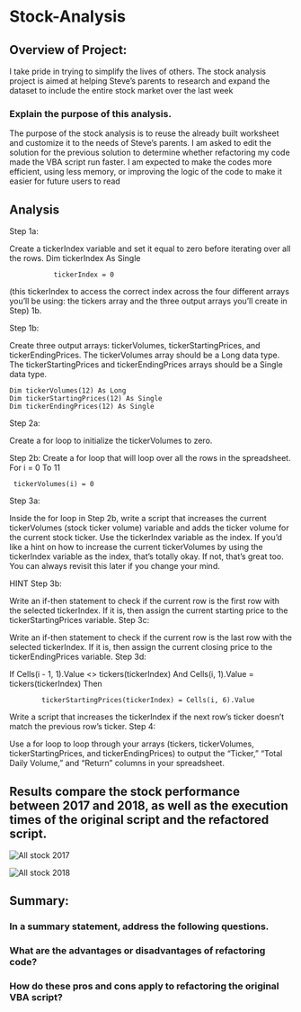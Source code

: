 # Stock-Analysis
## Overview of Project: 
I take pride in trying to simplify the lives of others. The stock analysis project is aimed at helping Steve’s parents to research and expand the dataset to include the entire stock market over the last week

### Explain the purpose of this analysis.

The purpose of the stock analysis is to reuse the already built worksheet and customize it to the needs of Steve’s parents. I am asked to edit the solution for the previous solution to determine whether refactoring my code made the VBA script run faster. I am expected to make the codes more efficient, using less memory, or improving the logic of the code to make it easier for future users to read

## Analysis


Step 1a:

Create a tickerIndex variable and set it equal to zero before iterating over all the rows.
  Dim tickerIndex As Single

               tickerIndex = 0
               

 (this tickerIndex to access the correct index across the four different arrays you’ll be using: the tickers array and the three output arrays you’ll create in Step) 1b.


Step 1b:

Create three output arrays: tickerVolumes, tickerStartingPrices, and tickerEndingPrices.
The tickerVolumes array should be a Long data type.
The tickerStartingPrices and tickerEndingPrices arrays should be a Single data type.

    Dim tickerVolumes(12) As Long
    Dim tickerStartingPrices(12) As Single
    Dim tickerEndingPrices(12) As Single

Step 2a:

Create a for loop to initialize the tickerVolumes to zero.



Step 2b:
Create a for loop that will loop over all the rows in the spreadsheet.
For i = 0 To 11
    
     tickerVolumes(i) = 0

Step 3a:

Inside the for loop in Step 2b, write a script that increases the current tickerVolumes (stock ticker volume) variable and adds the ticker volume for the current stock ticker.
Use the tickerIndex variable as the index.
If you’d like a hint on how to increase the current tickerVolumes by using the tickerIndex variable as the index, that’s totally okay. If not, that’s great too. You can always revisit this later if you change your mind.

HINT
Step 3b:

Write an if-then statement to check if the current row is the first row with the selected tickerIndex. If it is, then assign the current starting price to the tickerStartingPrices variable.
Step 3c:

Write an if-then statement to check if the current row is the last row with the selected tickerIndex. If it is, then assign the current closing price to the tickerEndingPrices variable.
Step 3d:

If Cells(i - 1, 1).Value <> tickers(tickerIndex) And Cells(i, 1).Value = tickers(tickerIndex) Then
            
            tickerStartingPrices(tickerIndex) = Cells(i, 6).Value
            
Write a script that increases the tickerIndex if the next row’s ticker doesn’t match the previous row’s ticker.
Step 4:

Use a for loop to loop through your arrays (tickers, tickerVolumes, tickerStartingPrices, and tickerEndingPrices) to output the “Ticker,” “Total Daily Volume,” and “Return” columns in your spreadsheet.

## Results compare the stock performance between 2017 and 2018, as well as the execution times of the original script and the refactored script.

![All stock 2017](https://user-images.githubusercontent.com/115379848/207991801-3f92ea2f-75d1-4686-87b1-796ef9a85402.JPG)

![All stock 2018](https://user-images.githubusercontent.com/115379848/207991917-899c0b25-b21c-4996-a385-aadb7262d3d0.JPG)



## Summary: 
### In a summary statement, address the following questions.



### What are the advantages or disadvantages of refactoring code?


### How do these pros and cons apply to refactoring the original VBA script?

